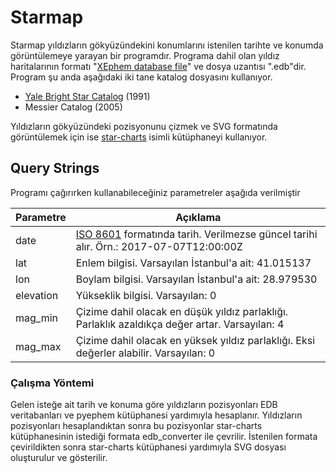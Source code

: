 # Starmap

Starmap yıldızların gökyüzündekini konumlarını istenilen tarihte ve konumda görüntülemeye yarayan bir programdır. Programa dahil olan yıldız haritalarının formatı "[XEphem database file](https://www.mmto.org/obscats/edb.html)" ve dosya uzantısı ".edb"dir. Program şu anda aşağıdaki iki tane katalog dosyasını kullanıyor.
* [Yale Bright Star Catalog](http://tdc-www.harvard.edu/catalogs/bsc5.html) (1991)
* Messier Catalog (2005)

Yıldızların gökyüzündeki pozisyonunu çizmek ve SVG formatında görüntülemek için ise [star-charts](https://github.com/codebox/star-charts) isimli kütüphaneyi kullanıyor.

## Query Strings

Programı çağırırken kullanabileceğiniz parametreler aşağıda verilmiştir

| Parametre | Açıklama |
| ------ | ------ |
| date | [ISO 8601](https://en.wikipedia.org/wiki/ISO_8601) formatında tarih. Verilmezse güncel tarihi alır. Örn.: 2017-07-07T12:00:00Z|
| lat | Enlem bilgisi. Varsayılan İstanbul'a ait: 41.015137 |
| lon | Boylam bilgisi. Varsayılan İstanbul'a ait: 28.979530 |
| elevation | Yükseklik bilgisi. Varsayılan: 0 |
| mag_min | Çizime dahil olacak en düşük yıldız parlaklığı. Parlaklık azaldıkça değer artar. Varsayılan: 4 |
| mag_max | Çizime dahil olacak en yüksek yıldız parlaklığı. Eksi değerler alabilir. Varsayılan: 0 |

### Çalışma Yöntemi

Gelen isteğe ait tarih ve konuma göre yıldızların pozisyonları EDB veritabanları ve pyephem kütüphanesi yardımıyla hesaplanır. Yıldızların pozisyonları hesaplandıktan sonra bu pozisyonlar star-charts kütüphanesinin istediği formata edb_converter ile çevrilir. İstenilen formata çevirildikten sonra star-charts kütüphanesi yardımıyla SVG dosyası oluşturulur ve gösterilir.
